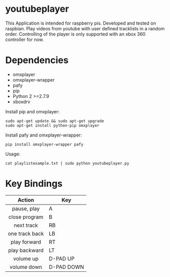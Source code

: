# youtubeplayer

This Application is intended for raspberry pis. Developed and tested on 
raspbian. Play videos from youtube with user defined tracklists in a random 
order. Controlling of the player is only supported with an xbox 360 controller 
for now.

# Dependencies

- omxplayer
- omxplayer-wrapper
- pafy 
- pip 
- Python 2 >=2.7.9
- xboxdrv

Install pip and omxplayer:

    sudo apt-get update && sudo apt-get upgrade
    sudo apt-get install python-pip omxplayer

Install pafy and omxplayer-wrapper:

    pip install omxplayer-wrapper pafy

Usage:

    cat playlistexample.txt | sudo python youtubeplayer.py

# Key Bindings

   Action       |   Key
:-------------: | ------------
 pause, play    |   A
 close program  |   B
 next track     |   RB
 one track back |   LB
 play forward   |   RT
 play backward  |   LT
 volume up      |   D-PAD UP
 volume down    |   D-PAD DOWN

